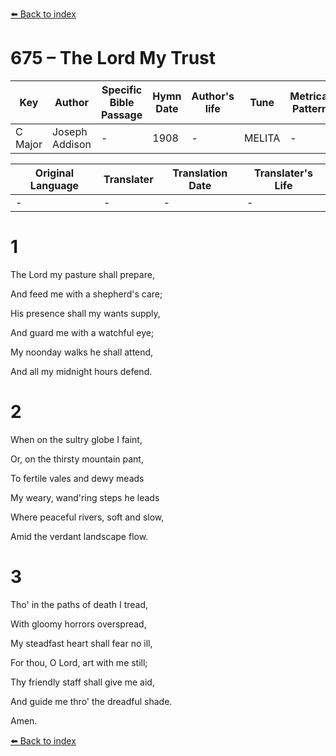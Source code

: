 [⬅️ Back to index](../README.md)

# 675 – The Lord My Trust

Key | Author   | Specific Bible Passage     |Hymn Date |Author's life |Tune |Metrical Pattern   |Composer/Source
-- | --------- | ---------------------------|----------|--------------|-----|-------------------|-------------  
C Major |Joseph Addison |- |1908 |- |MELITA |- |J. B. Dykes

Original Language | Translater | Translation Date   | Translater's Life  
----------------- | --------- | --------------------|-------------     
\- |- |- |-




# 1

The Lord my pasture shall prepare,

And feed me with a shepherd's care;

His presence shall my wants supply,

And guard me with a watchful eye;

My noonday walks he shall attend,

And all my midnight hours defend.



# 2

When on the sultry globe I faint,

Or, on the thirsty mountain pant,

To fertile vales and dewy meads

My weary, wand'ring steps he leads

Where peaceful rivers, soft and slow,

Amid the verdant landscape flow.



# 3

Tho' in the paths of death I tread,

With gloomy horrors overspread,

My steadfast heart shall fear no ill,

For thou, O Lord, art with me still;

Thy friendly staff shall give me aid,

And guide me thro' the dreadful shade.



Amen.

[⬅️ Back to index](../README.md)
